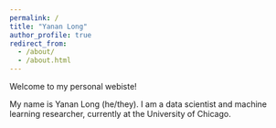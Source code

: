 ```yaml
---
permalink: /
title: "Yanan Long"
author_profile: true
redirect_from: 
  - /about/
  - /about.html
---
```


Welcome to my personal webiste!

My name is Yanan Long (he/they). I am a data scientist and machine learning researcher, currently at the University of Chicago.
